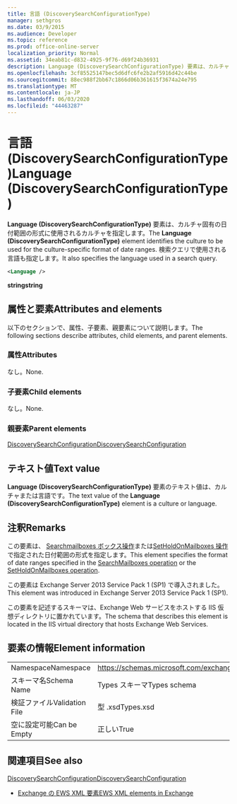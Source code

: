 ```yaml
---
title: 言語 (DiscoverySearchConfigurationType)
manager: sethgros
ms.date: 03/9/2015
ms.audience: Developer
ms.topic: reference
ms.prod: office-online-server
localization_priority: Normal
ms.assetid: 34eab81c-d832-4925-9f76-d69f24b36931
description: Language (DiscoverySearchConfigurationType) 要素は、カルチャ固有の日付範囲の形式に使用されるカルチャを指定します。 検索クエリで使用される言語も指定します。
ms.openlocfilehash: 3cf85525147bec5d6dfc6fe2b2af5916d42c44be
ms.sourcegitcommit: 88ec988f2bb67c1866d06b361615f3674a24e795
ms.translationtype: MT
ms.contentlocale: ja-JP
ms.lasthandoff: 06/03/2020
ms.locfileid: "44463287"
---
```

# <a name="language-discoverysearchconfigurationtype"></a><span data-ttu-id="ae2b0-104">言語 (DiscoverySearchConfigurationType)</span><span class="sxs-lookup"><span data-stu-id="ae2b0-104">Language (DiscoverySearchConfigurationType)</span></span>

<span data-ttu-id="ae2b0-105">**Language (DiscoverySearchConfigurationType)** 要素は、カルチャ固有の日付範囲の形式に使用されるカルチャを指定します。</span><span class="sxs-lookup"><span data-stu-id="ae2b0-105">The **Language (DiscoverySearchConfigurationType)** element identifies the culture to be used for the culture-specific format of date ranges.</span></span> <span data-ttu-id="ae2b0-106">検索クエリで使用される言語も指定します。</span><span class="sxs-lookup"><span data-stu-id="ae2b0-106">It also specifies the language used in a search query.</span></span> 
  
```XML
<Language />
```

 <span data-ttu-id="ae2b0-107">**string**</span><span class="sxs-lookup"><span data-stu-id="ae2b0-107">**string**</span></span>
## <a name="attributes-and-elements"></a><span data-ttu-id="ae2b0-108">属性と要素</span><span class="sxs-lookup"><span data-stu-id="ae2b0-108">Attributes and elements</span></span>

<span data-ttu-id="ae2b0-109">以下のセクションで、属性、子要素、親要素について説明します。</span><span class="sxs-lookup"><span data-stu-id="ae2b0-109">The following sections describe attributes, child elements, and parent elements.</span></span>
  
### <a name="attributes"></a><span data-ttu-id="ae2b0-110">属性</span><span class="sxs-lookup"><span data-stu-id="ae2b0-110">Attributes</span></span>

<span data-ttu-id="ae2b0-111">なし。</span><span class="sxs-lookup"><span data-stu-id="ae2b0-111">None.</span></span>
  
### <a name="child-elements"></a><span data-ttu-id="ae2b0-112">子要素</span><span class="sxs-lookup"><span data-stu-id="ae2b0-112">Child elements</span></span>

<span data-ttu-id="ae2b0-113">なし。</span><span class="sxs-lookup"><span data-stu-id="ae2b0-113">None.</span></span>
  
### <a name="parent-elements"></a><span data-ttu-id="ae2b0-114">親要素</span><span class="sxs-lookup"><span data-stu-id="ae2b0-114">Parent elements</span></span>

[<span data-ttu-id="ae2b0-115">DiscoverySearchConfiguration</span><span class="sxs-lookup"><span data-stu-id="ae2b0-115">DiscoverySearchConfiguration</span></span>](discoverysearchconfiguration.md)
  
## <a name="text-value"></a><span data-ttu-id="ae2b0-116">テキスト値</span><span class="sxs-lookup"><span data-stu-id="ae2b0-116">Text value</span></span>

<span data-ttu-id="ae2b0-117">**Language (DiscoverySearchConfigurationType)** 要素のテキスト値は、カルチャまたは言語です。</span><span class="sxs-lookup"><span data-stu-id="ae2b0-117">The text value of the **Language (DiscoverySearchConfigurationType)** element is a culture or language.</span></span> 
  
## <a name="remarks"></a><span data-ttu-id="ae2b0-118">注釈</span><span class="sxs-lookup"><span data-stu-id="ae2b0-118">Remarks</span></span>

<span data-ttu-id="ae2b0-119">この要素は、 [Searchmailboxes ボックス操作](searchmailboxes-operation.md)または[SetHoldOnMailboxes 操作](setholdonmailboxes-operation.md)で指定された日付範囲の形式を指定します。</span><span class="sxs-lookup"><span data-stu-id="ae2b0-119">This element specifies the format of date ranges specified in the [SearchMailboxes operation](searchmailboxes-operation.md) or the [SetHoldOnMailboxes operation](setholdonmailboxes-operation.md).</span></span>
  
<span data-ttu-id="ae2b0-120">この要素は Exchange Server 2013 Service Pack 1 (SP1) で導入されました。</span><span class="sxs-lookup"><span data-stu-id="ae2b0-120">This element was introduced in Exchange Server 2013 Service Pack 1 (SP1).</span></span>
  
<span data-ttu-id="ae2b0-121">この要素を記述するスキーマは、Exchange Web サービスをホストする IIS 仮想ディレクトリに置かれています。</span><span class="sxs-lookup"><span data-stu-id="ae2b0-121">The schema that describes this element is located in the IIS virtual directory that hosts Exchange Web Services.</span></span>
  
## <a name="element-information"></a><span data-ttu-id="ae2b0-122">要素の情報</span><span class="sxs-lookup"><span data-stu-id="ae2b0-122">Element information</span></span>

|||
|:-----|:-----|
|<span data-ttu-id="ae2b0-123">Namespace</span><span class="sxs-lookup"><span data-stu-id="ae2b0-123">Namespace</span></span>  <br/> |https://schemas.microsoft.com/exchange/services/2006/types  <br/> |
|<span data-ttu-id="ae2b0-124">スキーマ名</span><span class="sxs-lookup"><span data-stu-id="ae2b0-124">Schema Name</span></span>  <br/> |<span data-ttu-id="ae2b0-125">Types スキーマ</span><span class="sxs-lookup"><span data-stu-id="ae2b0-125">Types schema</span></span>  <br/> |
|<span data-ttu-id="ae2b0-126">検証ファイル</span><span class="sxs-lookup"><span data-stu-id="ae2b0-126">Validation File</span></span>  <br/> |<span data-ttu-id="ae2b0-127">型 .xsd</span><span class="sxs-lookup"><span data-stu-id="ae2b0-127">Types.xsd</span></span>  <br/> |
|<span data-ttu-id="ae2b0-128">空に設定可能</span><span class="sxs-lookup"><span data-stu-id="ae2b0-128">Can be Empty</span></span>  <br/> |<span data-ttu-id="ae2b0-129">正しい</span><span class="sxs-lookup"><span data-stu-id="ae2b0-129">True</span></span>  <br/> |
   
## <a name="see-also"></a><span data-ttu-id="ae2b0-130">関連項目</span><span class="sxs-lookup"><span data-stu-id="ae2b0-130">See also</span></span>



[<span data-ttu-id="ae2b0-131">DiscoverySearchConfiguration</span><span class="sxs-lookup"><span data-stu-id="ae2b0-131">DiscoverySearchConfiguration</span></span>](discoverysearchconfiguration.md)


- [<span data-ttu-id="ae2b0-132">Exchange の EWS XML 要素</span><span class="sxs-lookup"><span data-stu-id="ae2b0-132">EWS XML elements in Exchange</span></span>](ews-xml-elements-in-exchange.md)

